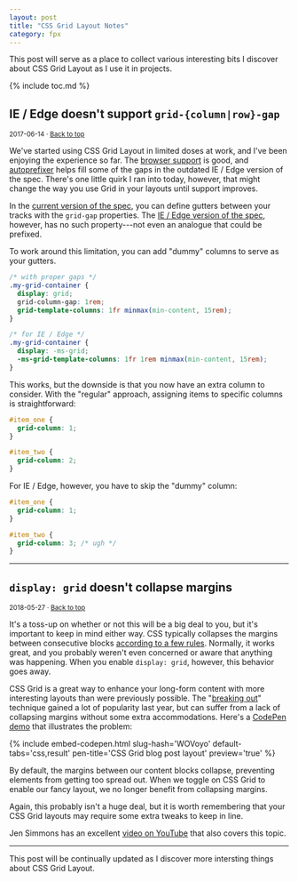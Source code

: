 ```yaml
---
layout: post
title: "CSS Grid Layout Notes"
category: fpx
---
```


This post will serve as a place to collect various interesting bits I
discover about CSS Grid Layout as I use it in projects.

{% include toc.md %}

## IE / Edge doesn't support `grid-{column|row}-gap`

<small>2017-06-14 &middot; <a href="#in-this-post">Back to top</a></small>

We've started using CSS Grid Layout in limited doses at work, and I've
been enjoying the experience so far. The
[browser support](https://caniuse.com/#feat=css-grid) is good, and
[autoprefixer](https://github.com/postcss/autoprefixer) helps fill some of the
gaps in the outdated IE / Edge version of the spec. There's one little
quirk I ran into today, however, that might change the way you use Grid
in your layouts until support improves.

In the [current version of the
spec](https://www.w3.org/TR/css3-grid-layout/#propdef-grid-column-gap),
you can define gutters between your tracks with the `grid-gap`
properties. The [IE / Edge version of the
spec](https://www.w3.org/TR/2011/WD-css3-grid-layout-20110407/),
however, has no such property---not even an analogue that could be
prefixed.

To work around this limitation, you can add "dummy" columns to serve as
your gutters.

```css
/* with proper gaps */
.my-grid-container {
  display: grid;
  grid-column-gap: 1rem;
  grid-template-columns: 1fr minmax(min-content, 15rem);
}

/* for IE / Edge */
.my-grid-container {
  display: -ms-grid;
  -ms-grid-template-columns: 1fr 1rem minmax(min-content, 15rem);
}
```

This works, but the downside is that you now have an extra column to
consider. With the "regular" approach, assigning items to specific
columns is straightforward:

```css
#item_one {
  grid-column: 1;
}

#item_two {
  grid-column: 2;
}
```

For IE / Edge, however, you have to skip the "dummy" column:

```css
#item_one {
  grid-column: 1;
}

#item_two {
  grid-column: 3; /* ugh */
}
```

* * *

## `display: grid` doesn't collapse margins

<small>2018-05-27 &middot; <a href="#in-this-post">Back to top</a></small>

It's a toss-up on whether or not this will be a big deal to you, but it's
important to keep in mind either way. CSS typically collapses the margins
between consecutive blocks [according to a few
rules](https://developer.mozilla.org/en-US/docs/Web/CSS/CSS_Box_Model/Mastering_margin_collapsing).
Normally, it works great, and you probably weren't even concerned or aware that
anything was happening. When you enable `display: grid`, however, this behavior
goes away.

CSS Grid is a great way to enhance your long-form content with more interesting
layouts than were previously possible. The "[breaking
out](https://cloudfour.com/thinks/breaking-out-with-css-grid-layout/)" technique
gained a lot of popularity last year, but can suffer from a lack of collapsing
margins without some extra accommodations. Here's a [CodePen
demo](https://codepen.io/bobbyshowalter/pen/WOVoyo?editors=1100) that
illustrates the problem:

{% include embed-codepen.html slug-hash='WOVoyo' default-tabs='css,result'
pen-title='CSS Grid blog post layout' preview='true' %}

By default, the margins between our content blocks collapse, preventing elements
from getting too spread out. When we toggle on CSS Grid to enable our fancy
layout, we no longer benefit from collapsing margins.

Again, this probably isn't a huge deal, but it is worth remembering that your
CSS Grid layouts may require some extra tweaks to keep in line.

Jen Simmons has an excellent [video on
YouTube](https://www.youtube.com/watch?v=jfHNzL5h1Aw) that also covers this
topic.

* * *

This post will be continually updated as I discover more intersting
things about CSS Grid Layout.
